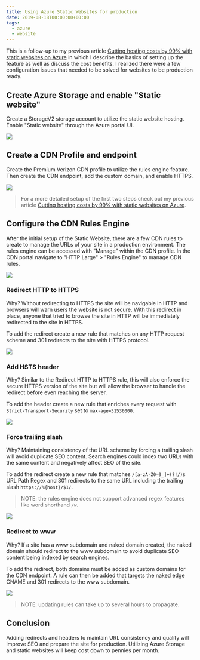 ```yaml
---
title: Using Azure Static Websites for production
date: 2019-08-18T00:00:00+00:00
tags:
  - azure
  - website
---
```


This is a follow-up to my previous article [Cutting hosting costs by 99% with static websites on Azure](https://medium.com/@squalrus/cutting-hosting-costs-by-99-with-static-websites-on-azure-44483b6b2c3f) in which I describe the basics of setting up the feature as well as discuss the cost benefits. I realized there were a few configuration issues that needed to be solved for websites to be production ready.

## Create Azure Storage and enable "Static website"

Create a StorageV2 storage account to utilize the static website hosting. Enable "Static website" through the Azure portal UI.

![](/img/blog/using-azure-static-websites-for-production/0-storage-account.png)

## Create a CDN Profile and endpoint

Create the Premium Verizon CDN profile to utilize the rules engine feature. Then create the CDN endpoint, add the custom domain, and enable HTTPS.

![](/img/blog/using-azure-static-websites-for-production/1-cdn-endpoint.png)

> For a more detailed setup of the first two steps check out my previous article [Cutting hosting costs by 99% with static websites on Azure](https://medium.com/@squalrus/cutting-hosting-costs-by-99-with-static-websites-on-azure-44483b6b2c3f).

## Configure the CDN Rules Engine

After the initial setup of the Static Website, there are a few CDN rules to create to manage the URLs of your site in a production environment. The rules engine can be accessed with "Manage" within the CDN profile. In the CDN portal navigate to "HTTP Large" > "Rules Engine" to manage CDN rules.

![](/img/blog/using-azure-static-websites-for-production/2-manage-ui.png)

### Redirect HTTP to HTTPS

Why? Without redirecting to HTTPS the site will be navigable in HTTP and browsers will warn users the website is not secure. With this redirect in place, anyone that tried to browse the site in HTTP will be immediately redirected to the site in HTTPS.

To add the redirect create a new rule that matches on any HTTP request scheme and 301 redirects to the site with HTTPS protocol.

![](/img/blog/using-azure-static-websites-for-production/3-rule-https.png)

### Add HSTS header

Why? Similar to the Redirect HTTP to HTTPS rule, this will also enforce the secure HTTPS version of the site but will allow the browser to handle the redirect before even reaching the server.

To add the header create a new rule that enriches every request with `Strict-Transport-Security` set to `max-age=31536000`.

![](/img/blog/using-azure-static-websites-for-production/4-rule-hsts.png)

### Force trailing slash

Why? Maintaining consistency of the URL scheme by forcing a trailing slash will avoid duplicate SEO content. Search engines could index two URLs with the same content and negatively affect SEO of the site.

To add the redirect create a new rule that matches `/[a-zA-Z0–9_]+(?!/)$` URL Path Regex and 301 redirects to the same URL including the trailing slash `https://%{host}/$1/`.

> NOTE: the rules engine does not support advanced regex features like word shorthand `/w`.

![](/img/blog/using-azure-static-websites-for-production/5-rule-slash.png)

### Redirect to www

Why? If a site has a www subdomain and naked domain created, the naked domain should redirect to the www subdomain to avoid duplicate SEO content being indexed by search engines.

To add the redirect, both domains must be added as custom domains for the CDN endpoint. A rule can then be added that targets the naked edge CNAME and 301 redirects to the www subdomain.

![](/img/blog/using-azure-static-websites-for-production/6-rule-www.png)

> NOTE: updating rules can take up to several hours to propagate.

## Conclusion

Adding redirects and headers to maintain URL consistency and quality will improve SEO and prepare the site for production. Utilizing Azure Storage and static websites will keep cost down to pennies per month.
